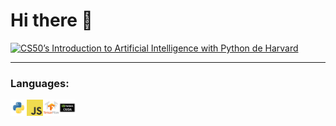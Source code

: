 # Hi there 👋

<!--
**sankBalde/sankBalde** is a ✨ _special_ ✨ repository because its `README.md` (this file) appears on your GitHub profile.
-->

[![CS50’s Introduction to Artificial Intelligence with Python de Harvard](https://img.shields.io/badge/Certification-CS50-blue)](https://certificates.cs50.io/6e087326-7c16-4be5-a78f-f29525aa0314.pdf?size=letter)

---

### Languages:
<img align="left" alt="Python" width="26px" src="https://raw.githubusercontent.com/github/explore/master/topics/python/python.png" />
<img align="left" alt="Javascript" width="26px" src="https://raw.githubusercontent.com/github/explore/master/topics/javascript/javascript.png" />
<img align="left" alt="Tensorflow" width="26px" src="https://raw.githubusercontent.com/github/explore/master/topics/tensorflow/tensorflow.png" />
<img align="left" alt="Tensorflow" width="26px" src="https://raw.githubusercontent.com/github/explore/master/topics/cuda/cuda.png" />
